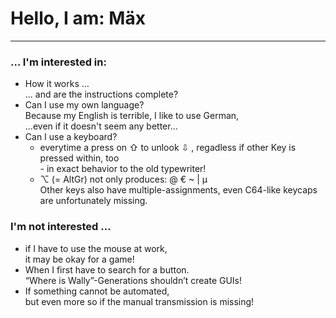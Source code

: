 # Hello, I am: Mäx
---
### … I'm interested in:
* How it works …<br>
     ... and are the instructions complete?
* Can I use my own language?<br>
      Because my English is terrible, I like to use German,<br>
      ...even if it doesn't seem any better...
* Can I use a keyboard?
     - everytime a press on ⇧ to unlook ⇩ , regadless if other Key is pressed within, too<br> - in exact behavior to the old typewriter!<br>
     - ⌥ (= AltGr) not only produces: @ € ~ | µ<br>
     Other keys also have multiple-assignments, even C64-like keycaps are unfortunately missing.

### I'm not interested …
* if I have to use the mouse at work,<br>
    it may be okay for a game!
* When I first have to search for a button.<br>
    “Where is Wally”-Generations shouldn’t create GUIs!
* If something cannot be automated,<br>
    but even more so if the manual transmission is missing!

<!---
Mae72DE/Mae72DE is a ✨ special ✨ repository because its `README.md` (this file) appears on your GitHub profile.
You can click the Preview link to take a look at your changes.
--->
